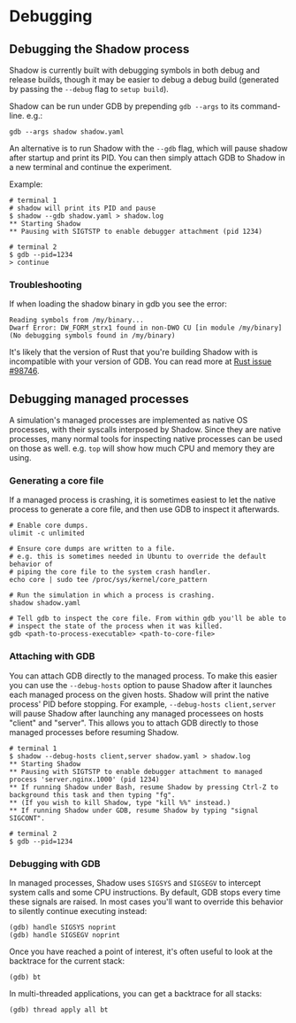 # Debugging

## Debugging the Shadow process

Shadow is currently built with debugging symbols in both debug and release
builds, though it may be easier to debug a debug build (generated by passing
the `--debug` flag to `setup build`).

Shadow can be run under GDB by prepending `gdb --args` to its command-line.
e.g.:

```
gdb --args shadow shadow.yaml
```

An alternative is to run Shadow with the `--gdb` flag, which will pause shadow
after startup and print its PID. You can then simply attach GDB to Shadow in a
new terminal and continue the experiment.

Example:

```
# terminal 1
# shadow will print its PID and pause
$ shadow --gdb shadow.yaml > shadow.log
** Starting Shadow
** Pausing with SIGTSTP to enable debugger attachment (pid 1234)

# terminal 2
$ gdb --pid=1234
> continue
```

### Troubleshooting

If when loading the shadow binary in gdb you see the error:

```text
Reading symbols from /my/binary...
Dwarf Error: DW_FORM_strx1 found in non-DWO CU [in module /my/binary]
(No debugging symbols found in /my/binary)
```

It's likely that the version of Rust that you're building Shadow with is
incompatible with your version of GDB. You can read more at
[Rust issue #98746][rust-98746].

[rust-98746]: https://github.com/rust-lang/rust/issues/98746#issuecomment-1224954019

## Debugging managed processes

A simulation's managed processes are implemented as native OS processes, with
their syscalls interposed by Shadow. Since they are native processes, many
normal tools for inspecting native processes can be used on those as well. e.g.
`top` will show how much CPU and memory they are using.

### Generating a core file

If a managed process is crashing, it is sometimes easiest to let the native
process to generate a core file, and then use GDB to inspect it afterwards.

```
# Enable core dumps.
ulimit -c unlimited

# Ensure core dumps are written to a file.
# e.g. this is sometimes needed in Ubuntu to override the default behavior of
# piping the core file to the system crash handler.
echo core | sudo tee /proc/sys/kernel/core_pattern

# Run the simulation in which a process is crashing.
shadow shadow.yaml

# Tell gdb to inspect the core file. From within gdb you'll be able to
# inspect the state of the process when it was killed.
gdb <path-to-process-executable> <path-to-core-file>
```

### Attaching with GDB

You can attach GDB directly to the managed process. To make this easier you can
use the `--debug-hosts` option to pause Shadow after it launches each managed
process on the given hosts. Shadow will print the native process' PID before
stopping. For example, `--debug-hosts client,server` will pause Shadow after
launching any managed processees on hosts "client" and "server". This allows
you to attach GDB directly to those managed processes before resuming Shadow.

```
# terminal 1
$ shadow --debug-hosts client,server shadow.yaml > shadow.log
** Starting Shadow
** Pausing with SIGTSTP to enable debugger attachment to managed process 'server.nginx.1000' (pid 1234)
** If running Shadow under Bash, resume Shadow by pressing Ctrl-Z to background this task and then typing "fg".
** (If you wish to kill Shadow, type "kill %%" instead.)
** If running Shadow under GDB, resume Shadow by typing "signal SIGCONT".

# terminal 2
$ gdb --pid=1234
```

### Debugging with GDB

In managed processes, Shadow uses `SIGSYS` and `SIGSEGV` to intercept system
calls and some CPU instructions. By default, GDB stops every time these signals
are raised. In most cases you'll want to override this behavior to silently
continue executing instead:

```
(gdb) handle SIGSYS noprint
(gdb) handle SIGSEGV noprint
```

Once you have reached a point of interest, it's often useful to look at the
backtrace for the current stack:

```
(gdb) bt
```

In multi-threaded applications, you can get a backtrace for all stacks:

```
(gdb) thread apply all bt
```
